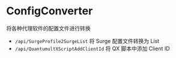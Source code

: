 # ConfigConverter
将各种代理软件的配置文件进行转换

- `/api/SurgeProfile2SurgeList` 将 Surge 配置文件转换为 List
- `/api/QuantumultXScriptAddClientId` 将 QX 脚本中添加 Client ID
